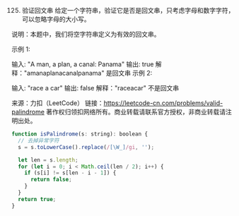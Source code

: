 125. 验证回文串
     给定一个字符串，验证它是否是回文串，只考虑字母和数字字符，可以忽略字母的大小写。

说明：本题中，我们将空字符串定义为有效的回文串。



示例 1:

输入: "A man, a plan, a canal: Panama"
输出: true
解释："amanaplanacanalpanama" 是回文串
示例 2:

输入: "race a car"
输出: false
解释："raceacar" 不是回文串

来源：力扣（LeetCode）
链接：https://leetcode-cn.com/problems/valid-palindrome
著作权归领扣网络所有。商业转载请联系官方授权，非商业转载请注明出处。

```js
function isPalindrome(s: string): boolean {
  // 去掉异常字符
  s = s.toLowerCase().replace(/[\W_]/gi, '');

  let len = s.length;
  for (let i = 0; i < Math.ceil(len / 2); i++) {
    if (s[i] != s[len - i - 1]) {
      return false;
    }
  }
  return true;
}
```
